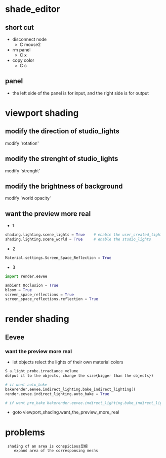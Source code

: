# shade_editor
## short cut
- disconnect node
	- C mouse2 
- rm panel
	- C x
- copy color
	- C c

## panel
- the left side of the panel is for input, and the right side is for output

# viewport shading
## modify the direction of studio_lights
modify 'rotation'

## modify the strenght of studio_lights
modify 'strenght' 

## modify the brightness of background
modify 'world opacity'

## want the preview more real
- 1
```python
shading.lighting.scene_lights = True	# enable the user_created_light
shading.lighting.scene_world = True		# enable the studio_lights
```
- 2
```python 
Material.settings.Screen_Space_Reflection = True
```
- 3 
```python
import render.eevee

ambient Occlusion = True
bloom = True
screen_space_reflections = True
screen_space_reflections.reflection = True
```
# render shading
## Eevee
### want the preview more real
- let objects relect the lights of their own material colors
```python
S_a.light_probe.irradiance_volume
do(put it to the objects, change the size{bigger than the objects})

# if want auto_bake
bakerender.eevee.indirect_lighting.bake_indirect_lighting()
render.eevee.indirect_lighting.auto_bake = True

# if want pre_bake bakerender.eevee.indirect_lighting.bake_indirect_lighting()

```
- goto viewport_shading.want_the_preview_more_real

# problems
	 shading of an area is conspicious显眼
	 	expand area of the corresponsing meshs